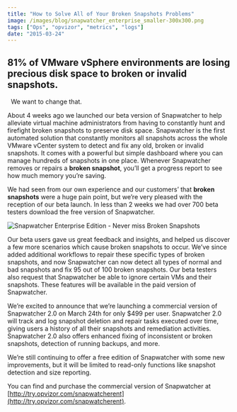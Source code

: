 ```yaml
---
title: "How to Solve All of Your Broken Snapshots Problems"
image: /images/blog/snapwatcher_enterprise_smaller-300x300.png
tags: ["Ops", "opvizor", "metrics", "logs"]
date: "2015-03-24"
---
```


## 81% of VMware vSphere environments are losing precious disk space to broken or invalid snapshots.

  We want to change that.

About 4 weeks ago we launched our beta version of Snapwatcher to help alleviate virtual machine administrators from having to constantly hunt and firefight broken snapshots to preserve disk space. Snapwatcher is the first automated solution that constantly monitors all snapshots across the whole VMware vCenter system to detect and fix any old, broken or invalid snapshots. It comes with a powerful but simple dashboard where you can manage hundreds of snapshots in one place. Whenever Snapwatcher removes or repairs a **broken snapshot**, you’ll get a progress report to see how much memory you’re saving.

We had seen from our own experience and our customers’ that **broken snapshots** were a huge pain point, but we’re very pleased with the reception of our beta launch. In less than 2 weeks we had over 700 beta testers download the free version of Snapwatcher.

![Snapwatcher Enterprise Edition - Never miss Broken Snapshots](/images/blog/snapwatcher_enterprise_smaller-300x300.png)

Our beta users gave us great feedback and insights, and helped us discover a few more scenarios which cause broken snapshots to occur. We’ve since added additional workflows to repair these specific types of broken snapshots, and now Snapwatcher can now detect all types of normal and bad snapshots and fix 95 out of 100 broken snapshots. Our beta testers also request that Snapwatcher be able to ignore certain VMs and their snapshots. These features will be available in the paid version of Snapwatcher.

We’re excited to announce that we’re launching a commercial version of Snapwatcher 2.0 on March 24th for only $499 per user. Snapwatcher 2.0 will track and log snapshot deletion and repair tasks executed over time, giving users a history of all their snapshots and remediation activities. Snapwatcher 2.0 also offers enhanced fixing of inconsistent or broken snapshots, detection of running backups, and more.

We’re still continuing to offer a free edition of Snapwatcher with some new improvements, but it will be limited to read-only functions like snapshot detection and size reporting.

You can find and purchase the commercial version of Snapwatcher at [http://try.opvizor.com/snapwatcherent](http://try.opvizor.com/snapwatcherent).

